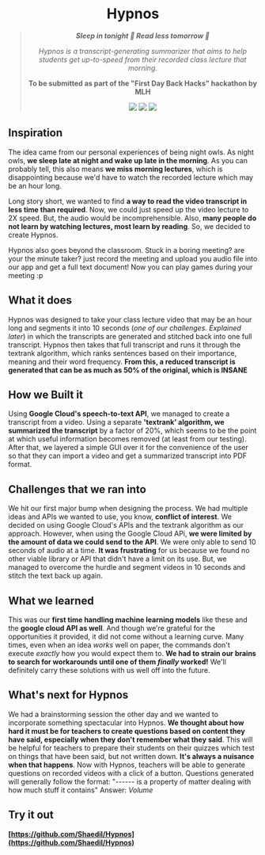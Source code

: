 <div align="center">
	<h1>Hypnos</h1>
	<blockquote>
		<p><i><b>Sleep in tonight 🌙 Read less tomorrow 🔆 </i></b></p>
		<p><i>Hypnos is a transcript-generating summarizer that aims to help students get up-to-speed from their recorded class lecture that morning.</i></p>
		<p><b>To be submitted as part of the "First Day Back Hacks" hackathon by MLH</b></p>
	<img src="https://img.shields.io/badge/License-MIT-green?style=for-the-badge">
	<img src="https://img.shields.io/badge/Made%20with-python-blue?style=for-the-badge">
	<img src="https://img.shields.io/badge/Made%20with-Google%20Cloud-orange?style=for-the-badge">
	</blockquote>
</div>

## Inspiration

The idea came from our personal experiences of being night owls. As night owls, **we sleep late at night and wake up late in the morning**. As you can probably tell, this also means **we miss morning lectures**, which is disappointing because we'd have to watch the recorded lecture which may be an hour long.

Long story short, we wanted to find **a way to read the video transcript in less time than required**. Now, we could just speed up the video lecture to 2X speed. But, the audio would be incomprehensible. Also, **many people do not learn by watching lectures, most learn by reading**. So, we decided to create Hypnos.

Hypnos also goes beyond the classroom. Stuck in a boring meeting? are your the minute taker? just record the meeting and upload you audio file into our app and get a full text document! Now you can play games during your meeting :p

## What it does

Hypnos was designed to take your class lecture video that may be an hour long and segments it into 10 seconds (*one of our challenges. Explained later*) in which the transcripts are generated and stitched back into one full transcript. Hypnos then takes that full transcript and runs it through the textrank algorithm, which ranks sentences based on their importance, meaning and their word frequency. **From this, a reduced transcript is generated that can be as much as 50% of the original, which is INSANE**


## How we Built it

Using **Google Cloud's speech-to-text API**, we managed to create a transcript from a video. Using a separate **'textrank' algorithm, we summarized the transcript** by a factor of 20%, which seems to be the point at which useful information becomes removed (at least from our testing). After that, we layered a simple GUI over it for the convenience of the user so that they can import a video and get a summarized transcript into PDF format.

## Challenges that we ran into

We hit our first major bump when designing the process. We had multiple ideas and APIs we wanted to use, you know, **conflict of interest**. We decided on using Google Cloud's APIs and the textrank algorithm as our approach. However, when using the Google Cloud APi, **we were limited by the amount of data we could send to the API**. We were only able to send 10 seconds of audio at a time. **It was frustrating** for us because we found no other viable library or API that didn't have a limit on its use. But, we managed to overcome the hurdle and segment videos in 10 seconds and stitch the text back up again.

## What we learned

This was our **first time handling machine learning models** like these and the **google cloud API as well**. And though we're grateful for the opportunities it provided, it did not come without a learning curve. Many times, even when an idea *works* well on paper, the commands don't execute *exactly* how you would expect them to. **We had to strain our brains to search for workarounds until one of them *finally* worked!** We'll definitely carry these solutions with us well off into the future.

## What's next for Hypnos

We had a brainstorming session the other day and we wanted to incorporate something spectacular into Hypnos. **We thought about how hard it must be for teachers to create questions based on content they have said, especially when they don't remember what they said**. This will be helpful for teachers to prepare their students on their quizzes which test on things that have been said, but not written down. **It's always a nuisance when that happens**. Now with Hypnos, teachers will be able to generate questions on recorded videos with a click of a button. Questions generated will generally follow the format: "------ is a property of matter dealing with how much stuff it contains" Answer: *Volume*

## Try it out

**[https://github.com/Shaedil/Hypnos](https://github.com/Shaedil/Hypnos)**
